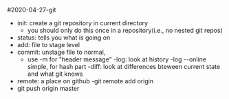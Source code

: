 #2020-04-27-git

- init: create a git repository in current directory
	- you should only do this once in a repository(i.e., no nested git repos)
- status: tells you what is going on
- add: file to stage level
- commit: unstage file to normal, 
	- use -m for "header message"
-log: look at history
	-log --online simple, for hash part
-diff: look at differences bteween current state and what git knows
- remote: a place on github
	-git remote add origin <URL>
- git push origin master
